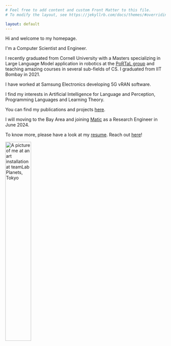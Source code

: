 ```yaml
---
# Feel free to add content and custom Front Matter to this file.
# To modify the layout, see https://jekyllrb.com/docs/themes/#overriding-theme-defaults

layout: default
---
```


Hi and welcome to my homepage.

I'm a Computer Scientist and Engineer.

I recently graduated from Cornell University with a Masters specializing in Large Language Model application in robotics at the <a href="https://portal-cornell.github.io/" target="_blank">PoRTaL group</a> and teaching amazing courses in several sub-fields of CS. I graduated from IIT Bombay in 2021.

I have worked at Samsung Electronics developing 5G vRAN software.
 
I find my interests in Artificial Intelligence for Language and Perception, Programming Languages and Learning Theory. 

You can find my publications and projects <a href="{{site.baseurl}}/projects/"> here</a>.

I will moving to the Bay Area and joining <a href="https://maticrobots.com/" target="_blank">Matic</a> as a Research Engineer in June 2024.

To know more, please have a look at my <a href="{{site.baseurl}}/resume.pdf">resume</a>. Reach out <a href="mailto:yash.sharma200999@gmail.com">here</a>!


<img width="40%" border-radius="50%" src="{{site.baseurl}}/assets/me.jpg" alt="A picture of me at an art installation at teamLab Planets, Tokyo">
